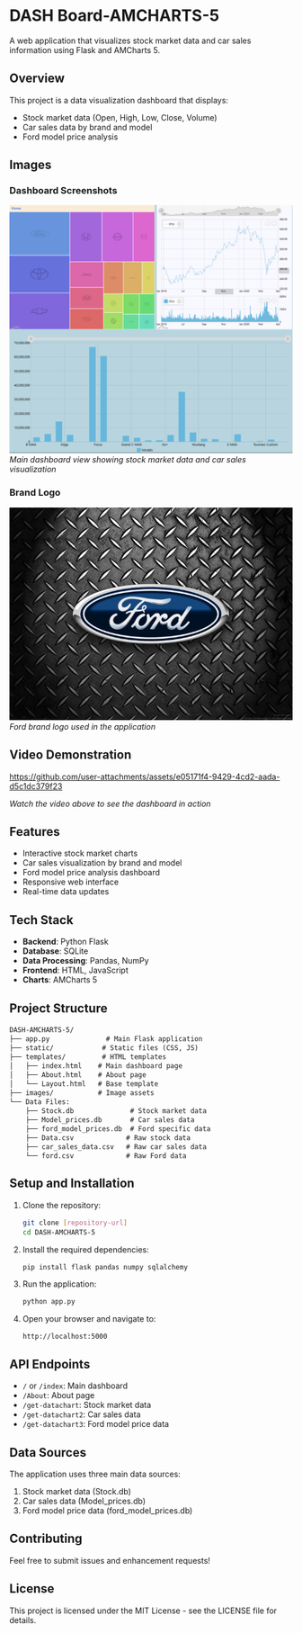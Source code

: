# DASH Board-AMCHARTS-5

A web application that visualizes stock market data and car sales information using Flask and AMCharts 5.

## Overview

This project is a data visualization dashboard that displays:
- Stock market data (Open, High, Low, Close, Volume)
- Car sales data by brand and model
- Ford model price analysis

## Images

### Dashboard Screenshots
![Dashboard Overview](images/dashboard.png)
*Main dashboard view showing stock market data and car sales visualization*

### Brand Logo
![Ford Logo](images/ford_logo.jpg)
*Ford brand logo used in the application*

## Video Demonstration



https://github.com/user-attachments/assets/e05171f4-9429-4cd2-aada-d5c1dc379f23



*Watch the video above to see the dashboard in action*

## Features

- Interactive stock market charts
- Car sales visualization by brand and model
- Ford model price analysis dashboard
- Responsive web interface
- Real-time data updates

## Tech Stack

- **Backend**: Python Flask
- **Database**: SQLite
- **Data Processing**: Pandas, NumPy
- **Frontend**: HTML, JavaScript
- **Charts**: AMCharts 5

## Project Structure

```
DASH-AMCHARTS-5/
├── app.py              # Main Flask application
├── static/            # Static files (CSS, JS)
├── templates/         # HTML templates
│   ├── index.html    # Main dashboard page
│   ├── About.html    # About page
│   └── Layout.html   # Base template
├── images/           # Image assets
└── Data Files:
    ├── Stock.db              # Stock market data
    ├── Model_prices.db       # Car sales data
    ├── ford_model_prices.db  # Ford specific data
    ├── Data.csv             # Raw stock data
    ├── car_sales_data.csv   # Raw car sales data
    └── ford.csv             # Raw Ford data
```

## Setup and Installation

1. Clone the repository:
   ```bash
   git clone [repository-url]
   cd DASH-AMCHARTS-5
   ```

2. Install the required dependencies:
   ```bash
   pip install flask pandas numpy sqlalchemy
   ```

3. Run the application:
   ```bash
   python app.py
   ```

4. Open your browser and navigate to:
   ```
   http://localhost:5000
   ```

## API Endpoints

- `/` or `/index`: Main dashboard
- `/About`: About page
- `/get-datachart`: Stock market data
- `/get-datachart2`: Car sales data
- `/get-datachart3`: Ford model price data

## Data Sources

The application uses three main data sources:
1. Stock market data (Stock.db)
2. Car sales data (Model_prices.db)
3. Ford model price data (ford_model_prices.db)

## Contributing

Feel free to submit issues and enhancement requests!

## License

This project is licensed under the MIT License - see the LICENSE file for details. 
